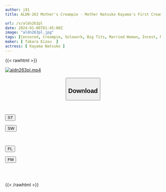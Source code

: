 ```yaml
---
author: j91
title: ALDN-263 Mother's Creampie - Mother Natsuko Kayama's First Creampie By Her Son

url: /v/aldn263pl
date: 2024-01-06T01:45:00Z
image: "aldn263pl.jpg"
tags: [Censored, Creampie, Solowork, Big Tits, Married Woman, Incest, Mature Woman	]
maker: [ Takara Eizou  ]
actress: [ Kayama Natsuko ]
---
```



{{< rawhtml >}}

<div class="video" data-videoid="DAgXrW8vWxtk2Xy">
    <a href="javascript:;">
        <img src="/v/aldn263pl/aldn263pl.jpg" width="WIDTH" height="HEIGHT" alt="aldn263pl.mp4" loading="lazy">
    </a>
</div>

<script type="text/javascript" src="https://j91.asia/asset/on-demand-st.js"></script>

<br>
  <link rel="stylesheet" href="https://j91.asia/asset/bs5.css">
  
  <center>
  <button class="btn btn-primary" type="button" data-bs-toggle="collapse" data-bs-target=".multi-collapse" aria-expanded="false" aria-controls="multiCollapseExample1 multiCollapseExample2"><h2>Download</h2></button></center>
</p>
<div class="row">
  <div class="col">
    <div class="collapse multi-collapse" id="multiCollapseExample1">
      <div class="card card-body">
	      	      <br>
<div class="buttons">  
<p><a href="https://streamtape.to/v/DAgXrW8vWxtk2Xy" target="_blank"><button class="btn-hover color-3"><i class="fa fa-download"></i> ST</button></a></p>
<p><a href="https://flaswish.com/568q0wqoy5v7" target="_blank"><button class="btn-hover color-2"><i class="fa fa-download"></i> SW</button></a></p></div>
    </div>
  </div>
</div>
  <div class="col">
    <div class="collapse multi-collapse" id="multiCollapseExample2">
      <div class="card card-body">
	      <br>
<div class="buttons">
<p><a href="javascript:;" target="_blank"><button class="btn-hover color-9"><i class="fa fa-download"></i> FL</button></a></p>
<p><a href="javascript:;" target="_blank"><button class="btn-hover color-8"><i class="fa fa-download"></i> FM</button></a></p></div>
<br><br>
      </div>
    </div>
  </div>
</div>

{{< /rawhtml >}}